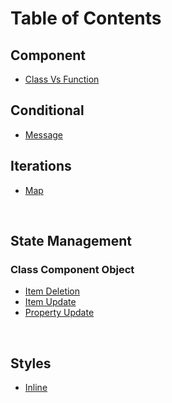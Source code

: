 # Table of Contents



## Component

- [Class Vs Function](component__class-vs-function.md)





## Conditional

- [Message](conditional__message.md)



## Iterations

- [Map](iteration__map.md)



<br>

## State Management

### Class Component Object

- [Item Deletion](state__item-deletion-on-class-component-state-object.md)
- [Item Update](state__item-update-on-class-component-state-object.md)
- [Property Update](state__property-update.md)

<br>

## Styles

- [Inline](style__inline.md)